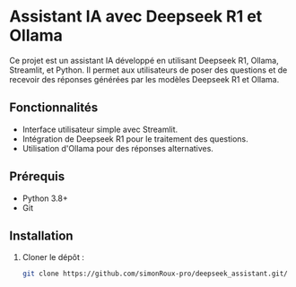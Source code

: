 # Assistant IA avec Deepseek R1 et Ollama

Ce projet est un assistant IA développé en utilisant Deepseek R1, Ollama, Streamlit, et Python. Il permet aux utilisateurs de poser des questions et de recevoir des réponses générées par les modèles Deepseek R1 et Ollama.

## Fonctionnalités
- Interface utilisateur simple avec Streamlit.
- Intégration de Deepseek R1 pour le traitement des questions.
- Utilisation d'Ollama pour des réponses alternatives.

## Prérequis
- Python 3.8+
- Git

## Installation
1. Cloner le dépôt :
   ```bash
   git clone https://github.com/simonRoux-pro/deepseek_assistant.git/